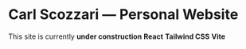# Carl Scozzari — Personal Website
This site is currently **under construction**
**React**
**Tailwind CSS**
**Vite**